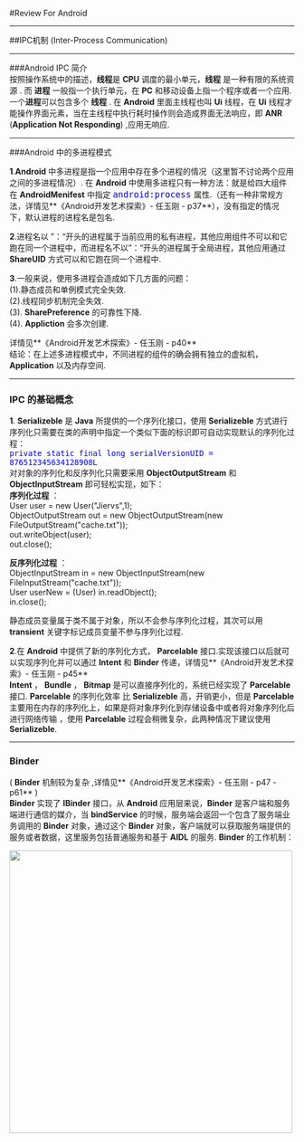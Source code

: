 #Review For Android
***
##IPC机制 (Inter-Process Communication)
***
###Android IPC 简介   
按照操作系统中的描述，**线程**是 **CPU** 调度的最小单元，**线程** 是一种有限的系统资源 .  而 **进程** 一般指一个执行单元，在 **PC** 和移动设备上指一个程序或者一个应用.一个**进程**可以包含多个 **线程** . 在 **Android** 里面主线程也叫 **Ui** 线程，在 **Ui** 线程才能操作界面元素，当在主线程中执行耗时操作则会造成界面无法响应，即 **ANR** (**Application Not Responding**) ,应用无响应.
***
###Android 中的多进程模式

**1**.**Android** 中多进程是指一个应用中存在多个进程的情况（这里暂不讨论两个应用之间的多进程情况）. 在 **Android** 中使用多进程只有一种方法：就是给四大组件在 **AndroidMenifest** 中指定 <font size = 4 color = blue>`android:process` </font> 属性.（还有一种非常规方法，详情见**《Android开发艺术探索》- 任玉刚 - p37**），没有指定的情况下，默认进程的进程名是包名.  

**2**.进程名以 ”：“开头的进程属于当前应用的私有进程，其他应用组件不可以和它跑在同一个进程中，而进程名不以”：“开头的进程属于全局进程，其他应用通过 **ShareUID** 方式可以和它跑在同一个进程中.

**3**.一般来说，使用多进程会造成如下几方面的问题：  
(1).静态成员和单例模式完全失效.   
(2).线程同步机制完全失效.   
(3). **SharePreference** 的可靠性下降.   
(4). **Appliction** 会多次创建.  

详情见**《Android开发艺术探索》- 任玉刚 - p40**    
结论：在上述多进程模式中，不同进程的组件的确会拥有独立的虚拟机，**Application**  以及内存空间.   
***
### **IPC** 的基础概念
**1**. **Serializeble** 是 **Java** 所提供的一个序列化接口，使用 **Serializeble** 方式进行序列化只需要在类的声明中指定一个类似下面的标识即可自动实现默认的序列化过程：  
<font size = 3 color = blue>`private static final long serialVersionUID = 876512345634128908L` </font>  
对对象的序列化和反序列化只需要采用 **ObjectOutputStream** 和 **ObjectInputStream** 即可轻松实现，如下：  
**序列化过程** ：  
    User user = new User("Jiervs",1);  
    ObjectOutputStream out = new ObjectOutputStream(new FileOutputStream("cache.txt"));   
    out.writeObject(user);  
    out.close();   
    
**反序列化过程** ：  
    ObjectInputStream in = new ObjectInputStream(new FileInputStream("cache.txt"));  
    User userNew = (User) in.readObject();   
    in.close(); 
    
静态成员变量属于类不属于对象，所以不会参与序列化过程，其次可以用 **transient** 关键字标记成员变量不参与序列化过程.

**2**.在 **Android** 中提供了新的序列化方式， **Parcelable** 接口.实现该接口以后就可以实现序列化并可以通过 **Intent** 和 **Binder** 传递，详情见**《Android开发艺术探索》- 任玉刚 - p45**  
**Intent** ， **Bundle** ， **Bitmap** 是可以直接序列化的，系统已经实现了 **Parcelable** 接口.  **Parcelable** 的序列化效率 比 **Serializeble** 高，开销更小，但是 **Parcelable** 主要用在内存的序列化上，如果是将对象序列化到存储设备中或者将对象序列化后进行网络传输 ，使用 **Parcelable** 过程会稍微复杂，此两种情况下建议使用 **Serializeble**.  

***
### **Binder**  
( **Binder** 机制较为复杂 ,详情见**《Android开发艺术探索》- 任玉刚 - p47 - p61**   )  
**Binder** 实现了 **IBinder** 接口，从 **Android** 应用层来说，**Binder** 是客户端和服务端进行通信的媒介，当 **bindService** 的时候，服务端会返回一个包含了服务端业务调用的 **Binder** 对象，通过这个 **Binder** 对象，客户端就可以获取服务端提供的服务或者数据，这里服务包括普通服务和基于 **AIDL** 的服务.  **Binder** 的工作机制：  

<img src = "https://raw.githubusercontent.com/Jiervs/RepsitoryResource/master/Dwelling-in-the-past/binder.png" width = 500 />  


